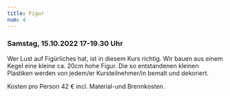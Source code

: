 ```yaml
---
title: Figur
num: 4
---
```


### Samstag, 15.10.2022 17-19.30 Uhr

Wer Lust auf Figürliches hat, ist in diesem Kurs richtig. Wir bauen aus einem Kegel eine kleine ca. 20cm hohe Figur. Die so entstandenen kleinen Plastiken werden von jedem/er Kursteilnehmer/in bemalt und dekoriert. 

Kosten pro Person 42 € incl. Material-und Brennkosten.
